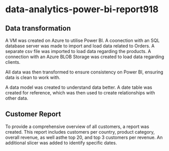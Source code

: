 # data-analytics-power-bi-report918

## Data transformation

A VM was created on Azure to utilise Power BI. A coonection with an SQL database server was made to import and load data related to Orders.
A separate csv file was imported to load data regarding the products.
A connection with an Azure BLOB Storage was created to load data regarding clients.

All data was then transformed to ensure consistency on Power BI, ensuring data is clean to work with.

A data model was created to understand data better. A date table was created for reference, which was then used to create relationships with other data. 

## Customer Report

To provide a comprehensive overview of all customers, a report was created. This report includes customers per country, product category, overall revenue, as well asthe top 20, and top 3 customers per revenue. An additional slicer was added to identify specific dates. 
